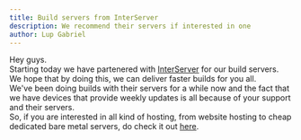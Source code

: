 ```yaml
---
title: Build servers from InterServer
description: We recommend their servers if interested in one
author: Lup Gabriel
---
```


Hey guys.  
Starting today we have partenered with [InterServer](https://www.interserver.net/r/836686) for our build servers.  
We hope that by doing this, we can deliver faster builds for you all.  
We've been doing builds with their servers for a while now and the fact that we have devices that provide weekly updates is all because of your support and their servers.  
So, if you are interested in all kind of hosting, from website hosting to cheap dedicated bare metal servers, do check it out [here](https://www.interserver.net/r/836686).

